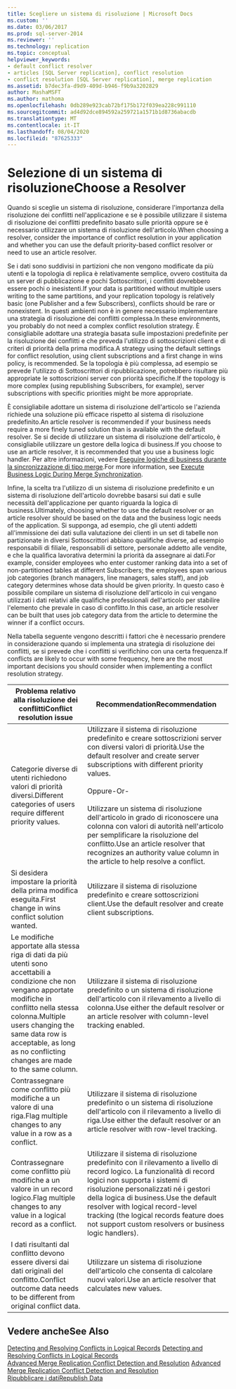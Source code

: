 ```yaml
---
title: Scegliere un sistema di risoluzione | Microsoft Docs
ms.custom: ''
ms.date: 03/06/2017
ms.prod: sql-server-2014
ms.reviewer: ''
ms.technology: replication
ms.topic: conceptual
helpviewer_keywords:
- default conflict resolver
- articles [SQL Server replication], conflict resolution
- conflict resolution [SQL Server replication], merge replication
ms.assetid: b7dec3fa-d9d9-409d-b946-f9b9a3202829
author: MashaMSFT
ms.author: mathoma
ms.openlocfilehash: 0db289e923cab72bf175b172f039ea228c991110
ms.sourcegitcommit: ad4d92dce894592a259721a1571b1d8736abacdb
ms.translationtype: MT
ms.contentlocale: it-IT
ms.lasthandoff: 08/04/2020
ms.locfileid: "87625333"
---
```

# <a name="choose-a-resolver"></a><span data-ttu-id="199c3-102">Selezione di un sistema di risoluzione</span><span class="sxs-lookup"><span data-stu-id="199c3-102">Choose a Resolver</span></span>
  <span data-ttu-id="199c3-103">Quando si sceglie un sistema di risoluzione, considerare l'importanza della risoluzione dei conflitti nell'applicazione e se è possibile utilizzare il sistema di risoluzione dei conflitti predefinito basato sulle priorità oppure se è necessario utilizzare un sistema di risoluzione dell'articolo.</span><span class="sxs-lookup"><span data-stu-id="199c3-103">When choosing a resolver, consider the importance of conflict resolution in your application and whether you can use the default priority-based conflict resolver or need to use an article resolver.</span></span>  
  
 <span data-ttu-id="199c3-104">Se i dati sono suddivisi in partizioni che non vengono modificate da più utenti e la topologia di replica è relativamente semplice, ovvero costituita da un server di pubblicazione e pochi Sottoscrittori, i conflitti dovrebbero essere pochi o inesistenti.</span><span class="sxs-lookup"><span data-stu-id="199c3-104">If your data is partitioned without multiple users writing to the same partitions, and your replication topology is relatively basic (one Publisher and a few Subscribers), conflicts should be rare or nonexistent.</span></span> <span data-ttu-id="199c3-105">In questi ambienti non è in genere necessario implementare una strategia di risoluzione dei conflitti complessa.</span><span class="sxs-lookup"><span data-stu-id="199c3-105">In these environments, you probably do not need a complex conflict resolution strategy.</span></span> <span data-ttu-id="199c3-106">È consigliabile adottare una strategia basata sulle impostazioni predefinite per la risoluzione dei conflitti e che preveda l'utilizzo di sottoscrizioni client e di criteri di priorità della prima modifica.</span><span class="sxs-lookup"><span data-stu-id="199c3-106">A strategy using the default settings for conflict resolution, using client subscriptions and a first change in wins policy, is recommended.</span></span> <span data-ttu-id="199c3-107">Se la topologia è più complessa, ad esempio se prevede l'utilizzo di Sottoscrittori di ripubblicazione, potrebbero risultare più appropriate le sottoscrizioni server con priorità specifiche.</span><span class="sxs-lookup"><span data-stu-id="199c3-107">If the topology is more complex (using republishing Subscribers, for example), server subscriptions with specific priorities might be more appropriate.</span></span>  
  
 <span data-ttu-id="199c3-108">È consigliabile adottare un sistema di risoluzione dell'articolo se l'azienda richiede una soluzione più efficace rispetto al sistema di risoluzione predefinito.</span><span class="sxs-lookup"><span data-stu-id="199c3-108">An article resolver is recommended if your business needs require a more finely tuned solution than is available with the default resolver.</span></span> <span data-ttu-id="199c3-109">Se si decide di utilizzare un sistema di risoluzione dell'articolo, è consigliabile utilizzare un gestore della logica di business.</span><span class="sxs-lookup"><span data-stu-id="199c3-109">If you choose to use an article resolver, it is recommended that you use a business logic handler.</span></span> <span data-ttu-id="199c3-110">Per altre informazioni, vedere [Eseguire logiche di business durante la sincronizzazione di tipo merge](execute-business-logic-during-merge-synchronization.md).</span><span class="sxs-lookup"><span data-stu-id="199c3-110">For more information, see [Execute Business Logic During Merge Synchronization](execute-business-logic-during-merge-synchronization.md).</span></span>  
  
 <span data-ttu-id="199c3-111">Infine, la scelta tra l'utilizzo di un sistema di risoluzione predefinito e un sistema di risoluzione dell'articolo dovrebbe basarsi sui dati e sulle necessità dell'applicazione per quanto riguarda la logica di business.</span><span class="sxs-lookup"><span data-stu-id="199c3-111">Ultimately, choosing whether to use the default resolver or an article resolver should be based on the data and the business logic needs of the application.</span></span> <span data-ttu-id="199c3-112">Si supponga, ad esempio, che gli utenti addetti all'immissione dei dati sulla valutazione dei clienti in un set di tabelle non partizionate in diversi Sottoscrittori abbiano qualifiche diverse, ad esempio responsabili di filiale, responsabili di settore, personale addetto alle vendite, e che la qualifica lavorativa determini la priorità da assegnare ai dati.</span><span class="sxs-lookup"><span data-stu-id="199c3-112">For example, consider employees who enter customer ranking data into a set of non-partitioned tables at different Subscribers; the employees span various job categories (branch managers, line managers, sales staff), and job category determines whose data should be given priority.</span></span> <span data-ttu-id="199c3-113">In questo caso è possibile compilare un sistema di risoluzione dell'articolo in cui vengano utilizzati i dati relativi alle qualifiche professionali dell'articolo per stabilire l'elemento che prevale in caso di conflitto.</span><span class="sxs-lookup"><span data-stu-id="199c3-113">In this case, an article resolver can be built that uses job category data from the article to determine the winner if a conflict occurs.</span></span>  
  
 <span data-ttu-id="199c3-114">Nella tabella seguente vengono descritti i fattori che è necessario prendere in considerazione quando si implementa una strategia di risoluzione dei conflitti, se si prevede che i conflitti si verifichino con una certa frequenza.</span><span class="sxs-lookup"><span data-stu-id="199c3-114">If conflicts are likely to occur with some frequency, here are the most important decisions you should consider when implementing a conflict resolution strategy.</span></span>  
  
|<span data-ttu-id="199c3-115">Problema relativo alla risoluzione dei conflitti</span><span class="sxs-lookup"><span data-stu-id="199c3-115">Conflict resolution issue</span></span>|<span data-ttu-id="199c3-116">Recommendation</span><span class="sxs-lookup"><span data-stu-id="199c3-116">Recommendation</span></span>|  
|-------------------------------|--------------------|  
|<span data-ttu-id="199c3-117">Categorie diverse di utenti richiedono valori di priorità diversi.</span><span class="sxs-lookup"><span data-stu-id="199c3-117">Different categories of users require different priority values.</span></span>|<span data-ttu-id="199c3-118">Utilizzare il sistema di risoluzione predefinito e creare sottoscrizioni server con diversi valori di priorità.</span><span class="sxs-lookup"><span data-stu-id="199c3-118">Use the default resolver and create server subscriptions with different priority values.</span></span><br /><br /> <span data-ttu-id="199c3-119">Oppure</span><span class="sxs-lookup"><span data-stu-id="199c3-119">-Or-</span></span><br /><br /> <span data-ttu-id="199c3-120">Utilizzare un sistema di risoluzione dell'articolo in grado di riconoscere una colonna con valori di autorità nell'articolo per semplificare la risoluzione del conflitto.</span><span class="sxs-lookup"><span data-stu-id="199c3-120">Use an article resolver that recognizes an authority value column in the article to help resolve a conflict.</span></span>|  
|<span data-ttu-id="199c3-121">Si desidera impostare la priorità della prima modifica eseguita.</span><span class="sxs-lookup"><span data-stu-id="199c3-121">First change in wins conflict solution wanted.</span></span>|<span data-ttu-id="199c3-122">Utilizzare il sistema di risoluzione predefinito e creare sottoscrizioni client.</span><span class="sxs-lookup"><span data-stu-id="199c3-122">Use the default resolver and create client subscriptions.</span></span>|  
|<span data-ttu-id="199c3-123">Le modifiche apportate alla stessa riga di dati da più utenti sono accettabili a condizione che non vengano apportate modifiche in conflitto nella stessa colonna.</span><span class="sxs-lookup"><span data-stu-id="199c3-123">Multiple users changing the same data row is acceptable, as long as no conflicting changes are made to the same column.</span></span>|<span data-ttu-id="199c3-124">Utilizzare il sistema di risoluzione predefinito o un sistema di risoluzione dell'articolo con il rilevamento a livello di colonna.</span><span class="sxs-lookup"><span data-stu-id="199c3-124">Use either the default resolver or an article resolver with column-level tracking enabled.</span></span>|  
|<span data-ttu-id="199c3-125">Contrassegnare come conflitto più modifiche a un valore di una riga.</span><span class="sxs-lookup"><span data-stu-id="199c3-125">Flag multiple changes to any value in a row as a conflict.</span></span>|<span data-ttu-id="199c3-126">Utilizzare il sistema di risoluzione predefinito o un sistema di risoluzione dell'articolo con il rilevamento a livello di riga.</span><span class="sxs-lookup"><span data-stu-id="199c3-126">Use either the default resolver or an article resolver with row-level tracking.</span></span>|  
|<span data-ttu-id="199c3-127">Contrassegnare come conflitto più modifiche a un valore in un record logico.</span><span class="sxs-lookup"><span data-stu-id="199c3-127">Flag multiple changes to any value in a logical record as a conflict.</span></span>|<span data-ttu-id="199c3-128">Utilizzare il sistema di risoluzione predefinito con il rilevamento a livello di record logico. La funzionalità di record logici non supporta i sistemi di risoluzione personalizzati né i gestori della logica di business.</span><span class="sxs-lookup"><span data-stu-id="199c3-128">Use the default resolver with logical record-level tracking (the logical records feature does not support custom resolvers or business logic handlers).</span></span>|  
|<span data-ttu-id="199c3-129">I dati risultanti dal conflitto devono essere diversi dai dati originali del conflitto.</span><span class="sxs-lookup"><span data-stu-id="199c3-129">Conflict outcome data needs to be different from original conflict data.</span></span>|<span data-ttu-id="199c3-130">Utilizzare un sistema di risoluzione dell'articolo che consenta di calcolare nuovi valori.</span><span class="sxs-lookup"><span data-stu-id="199c3-130">Use an article resolver that calculates new values.</span></span>|  
  
## <a name="see-also"></a><span data-ttu-id="199c3-131">Vedere anche</span><span class="sxs-lookup"><span data-stu-id="199c3-131">See Also</span></span>  
 <span data-ttu-id="199c3-132">[Detecting and Resolving Conflicts in Logical Records](advanced-merge-replication-conflict-resolving-in-logical-record.md) </span><span class="sxs-lookup"><span data-stu-id="199c3-132">[Detecting and Resolving Conflicts in Logical Records](advanced-merge-replication-conflict-resolving-in-logical-record.md) </span></span>  
 <span data-ttu-id="199c3-133">[Advanced Merge Replication Conflict Detection and Resolution](advanced-merge-replication-conflict-detection-and-resolution.md) </span><span class="sxs-lookup"><span data-stu-id="199c3-133">[Advanced Merge Replication Conflict Detection and Resolution](advanced-merge-replication-conflict-detection-and-resolution.md) </span></span>  
 [<span data-ttu-id="199c3-134">Ripubblicare i dati</span><span class="sxs-lookup"><span data-stu-id="199c3-134">Republish Data</span></span>](../republish-data.md)  
  
  
